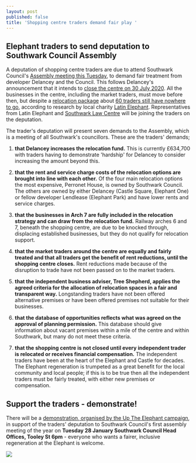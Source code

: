 ```yaml
---
layout: post
published: false
title: 'Shopping centre traders demand fair play '
---
```

## Elephant traders to send deputation to Southwark Council Assembly

A deputation of shopping centre traders are due to attend Southwark Council's [Assembly meeting this Tuesday](http://moderngov.southwark.gov.uk/ieListDocuments.aspx?CId=132&MId=6570&Ver=4), to demand fair treatment from developer Delancey and the Council.  This follows Delancey's announcement that it intends to [close the centre on 30 July 2020](https://www.london-se1.co.uk/news/view/10081).  All the businesses in the centre, including the market traders, must move before then, but despite a [relocation package](https://www.southwark.gov.uk/regeneration/elephant-and-castle?chapter=200) about [60 traders still have nowhere to go](https://prose.io/#35percent/35percent.github.io/edit/master/_posts/2020-01-11-elephant-traders-still-homeless.md), according to research by local charity [Latin Elephant](https://latinelephant.org/map/#Q7).  Representatives from Latin Elephant and [Southwark Law Centre](http://www.southwarklawcentre.org.uk/) will be joining the traders on the deputation.

The trader's deputation will present seven demands to the Assembly, which is a meeting of all Southwark's councillors.  These are the traders' demands;

1.	**that Delancey increases the relocation fund.**  This is currently £634,700 with traders having to demonstrate 'hardship' for Delancey to consider increasing the amount beyond this.

2.	**that the rent and service charge costs of the relocation options are brought into line with each other.**  Of the four main relocation options the most expensive, Perronet House, is owned by Southwark Council.
The others are owned by either Delancey (Castle Square, Elephant One) or fellow developer Lendlease  (Elephant Park) and have lower rents and service charges.

3.	**that the businesses in Arch 7 are fully included in the relocation strategy and can draw from the relocation fund.**  Railway arches 6 and 7, beneath the shopping centre, are due to be knocked through, displacing established businesses, but they do not qualify for relocation support.

4.	**that the market traders around the centre are equally and fairly treated and that all traders get the benefit of rent reductions, until the shopping centre closes.**  Rent reductions made because of the disruption to trade have not been passed on to the market traders.

5.	**that the independent business adviser, Tree Shepherd, applies the agreed criteria for the allocation of relocation spaces in a fair and transparent way.**  Longstanding traders have not been offered alternative premises or have been offered premises not suitable for their businesses.

6.	**that the database of opportunities reflects what was agreed on the approval of planning permission.** This database should give information about vacant premises within a mile of the centre and within Southwark, but many do not meet these criteria. 

7.	**that the shopping centre is not closed until every independent trader is relocated or receives financial compensation.**  The independent traders have been at the heart of the Elephant and Castle for decades.  The Elephant regeneration is trumpeted as a great benefit for the local community and local people; if this is to be true then all the independent traders must be fairly treated, with either new premises or compensation.

## Support the traders - demonstrate!

There will be a [demonstration, organised by the Up The Elephant campaign](https://twitter.com/UpTheElephant_), in support of the traders' deputation to Southwark Council's first assembly meeting of the year on **Tuesday 28 January Southwark Council Head Offices, Tooley St 6pm** - everyone who wants a fairer, inclusive regeneration at the Elephant is welcome.



![](http://35percent.org/img/jan2020protest.jpg)

